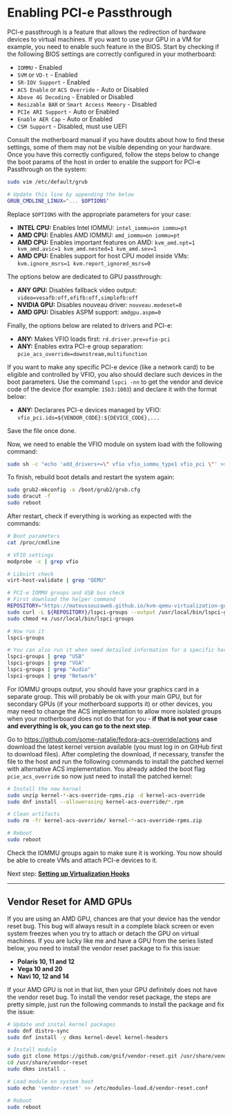 # Enabling PCI-e Passthrough

PCI-e passthrough is a feature that allows the redirection of hardware devices to virtual machines. If you want to use your GPU in a VM for example, you need to enable such feature in the BIOS. Start by checking if the following BIOS settings are correctly configured in your motherboard:

- ``IOMMU`` - Enabled
- ``SVM`` or ``VD-t`` - Enabled
- ``SR-IOV Support`` - Enabled
- ``ACS Enable`` or ``ACS Override`` - Auto or Disabled
- ``Above 4G Decoding`` - Enabled or Disabled
- ``Resizable BAR`` or ``Smart Access Memory`` - Disabled 
- ``PCIe ARI Support`` - Auto or Enabled
- ``Enable AER Cap`` - Auto or Enabled
- ``CSM Support`` - Disabled, must use UEFI

Consult the motherboard manual if you have doubts about how to find these settings, some of them may not be visible depending on your hardware. Once you have this correctly configured, follow the steps below to change the boot params of the host in order to enable the support for PCI-e Passthrough on the system:

```bash
sudo vim /etc/default/grub
```

```bash
# Update this line by appending the below
GRUB_CMDLINE_LINUX="... $OPTIONS"
```

Replace ``$OPTIONS`` with the appropriate parameters for your case:

- **INTEL CPU:** Enables Intel IOMMU: ``intel_iommu=on iommu=pt``
- **AMD CPU:** Enables AMD IOMMU: ``amd_iommu=on iommu=pt``
- **AMD CPU:** Enables important features on AMD: ``kvm_amd.npt=1 kvm_amd.avic=1 kvm_amd.nested=1 kvm_amd.sev=1``
- **AMD CPU:** Enables support for host CPU model inside VMs: ``kvm.ignore_msrs=1 kvm.report_ignored_msrs=0``

The options below are dedicated to GPU passthrough:

- **ANY GPU:** Disables fallback video output: ``video=vesafb:off,efifb:off,simplefb:off``
- **NVIDIA GPU:** Disables nouveau driver: ``nouveau.modeset=0``
- **AMD GPU:** Disables ASPM support: ``amdgpu.aspm=0``

Finally, the options below are related to drivers and PCI-e:

- **ANY:** Makes VFIO loads first: ``rd.driver.pre=vfio-pci``
- **ANY:** Enables extra PCI-e group separation: ``pcie_acs_override=downstream,multifunction``

If you want to make any specific PCI-e device (like a network card) to be eligible and controlled by VFIO, you also should declare such devices in the boot parameters. Use the command ``lspci -nn`` to get the vendor and device code of the device (for example: ``15b3:1003``) and declare it with the format below:

- **ANY:** Declarares PCI-e devices managed by VFIO: ``vfio_pci.ids=${VENDOR_CODE}:${DEVICE_CODE},...``

Save the file once done.

Now, we need to enable the VFIO module on system load with the following command:

```bash
sudo sh -c "echo 'add_drivers+=\" vfio vfio_iommu_type1 vfio_pci \"' >> /etc/dracut.conf.d/vfio.conf"
```

To finish, rebuild boot details and restart the system again:

```bash
sudo grub2-mkconfig -o /boot/grub2/grub.cfg
sudo dracut -f
sudo reboot
```

After restart, check if everything is working as expected with the commands:

```bash
# Boot parameters
cat /proc/cmdline

# VFIO settings
modprobe -c | grep vfio

# Libvirt check
virt-host-validate | grep "QEMU"

# PCI-e IOMMU groups and USB bus check
# First download the helper command
REPOSITORY="https://mateussouzaweb.github.io/kvm-qemu-virtualization-guide/Scripts/bin"
sudo curl -L ${REPOSITORY}/lspci-groups --output /usr/local/bin/lspci-groups
sudo chmod +x /usr/local/bin/lspci-groups

# Now run it
lspci-groups

# You can also run it when need detailed information for a specific hardware type
lspci-groups | grep "USB"
lspci-groups | grep "VGA"
lspci-groups | grep "Audio"
lspci-groups | grep "Network"
```

For IOMMU groups output, you should have your graphics card in a separate group. This will probably be ok with your main GPU, but for secondary GPUs (if your motherboard supports it) or other devices, you may need to change the ACS implementation to allow more isolated groups when your motherboard does not do that for you - **if that is not your case and everything is ok, you can go to the next step**.

Go to <https://github.com/some-natalie/fedora-acs-override/actions> and download the latest kernel version available (you must log in on GitHub first to download files). After completing the download, if necessary, transfer the file to the host and run the following commands to install the patched kernel with alternative ACS implementation. You already added the boot flag ``pcie_acs_override`` so now just need to install the patched kernel:

```bash
# Install the new kernel
sudo unzip kernel-*-acs-override-rpms.zip -d kernel-acs-override
sudo dnf install --allowerasing kernel-acs-override/*.rpm

# Clean artifacts
sudo rm -fr kernel-acs-override/ kernel-*-acs-override-rpms.zip

# Reboot
sudo reboot
```

Check the IOMMU groups again to make sure it is working. You now should be able to create VMs and attach PCI-e devices to it.

Next step: **[Setting up Virtualization Hooks](03%20-%20Virtualization%20Hooks.md)**

----

## Vendor Reset for AMD GPUs

If you are using an AMD GPU, chances are that your device has the vendor reset bug. This bug will always result in a complete black screen or even system freezes when you try to attach or detach the GPU on virtual machines. If you are lucky like me and have a GPU from the series listed below, you need to install the vendor reset package to fix this issue:

- **Polaris 10, 11 and 12**
- **Vega 10 and 20**
- **Navi 10, 12 and 14**

If your AMD GPU is not in that list, then your GPU definitely does not have the vendor reset bug. To install the vendor reset package, the steps are pretty simple, just run the following commands to install the package and fix the issue:

```bash
# Update and instal kernel packages
sudo dnf distro-sync
sudo dnf install -y dkms kernel-devel kernel-headers

# Install module
sudo git clone https://github.com/gnif/vendor-reset.git /usr/share/vendor-reset;
cd /usr/share/vendor-reset
sudo dkms install .

# Load module on system boot
sudo echo 'vendor-reset' >> /etc/modules-load.d/vendor-reset.conf

# Reboot
sudo reboot
```